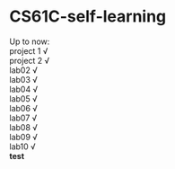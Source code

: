 # CS61C-self-learning

Up to now:  
project 1 √  
project 2 √  
lab02 √  
lab03 √  
lab04 √  
lab05 √  
lab06 √  
lab07 √  
lab08 √  
lab09 √  
lab10 √  
**test**
